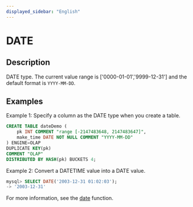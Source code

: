 ```yaml
---
displayed_sidebar: "English"
---
```


# DATE

## Description

DATE type. The current value range is ['0000-01-01','9999-12-31'] and the default format is `YYYY-MM-DD`.

## Examples

Example 1: Specify a column as the DATE type when you create a table.

```SQL
CREATE TABLE dateDemo (
    pk INT COMMENT "range [-2147483648, 2147483647]",
    make_time DATE NOT NULL COMMENT "YYYY-MM-DD"
) ENGINE=OLAP 
DUPLICATE KEY(pk)
COMMENT "OLAP"
DISTRIBUTED BY HASH(pk) BUCKETS 4;
```

Example 2: Convert a DATETIME value into a DATE value.

```sql
mysql> SELECT DATE('2003-12-31 01:02:03');
-> '2003-12-31'
```

For more information, see the [date](../../sql-functions/date-time-functions/date.md) function.

